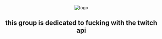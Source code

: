 <head>
<link rel="stylesheet" href="https://heroin.gg/css/colors.css">
</head>
<div align="center">
        <img alt="logo" src="https://0ho.la/fiDLMFTYgowl.png">
</div>
<h2 align="center" class="text" tabindex="-1" dir="auto">this group is dedicated to fucking with the <span class="purple">twitch</span> api</h2>
